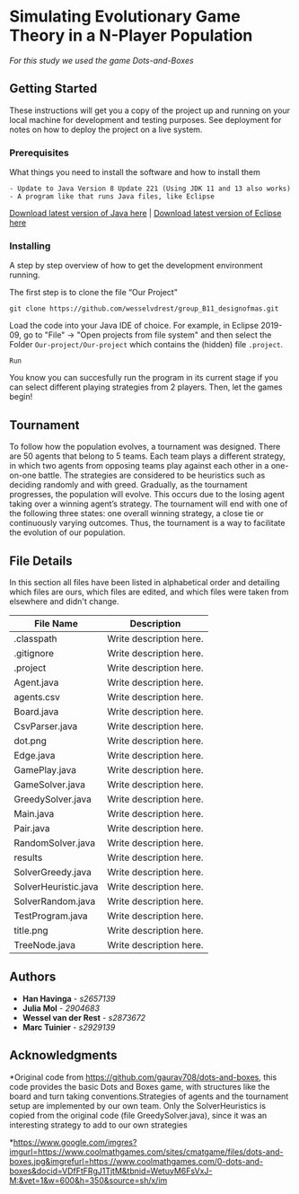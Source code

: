 # Simulating Evolutionary Game Theory in a N-Player Population

_For this study we used the game Dots-and-Boxes_

## Getting Started

These instructions will get you a copy of the project up and running on your local machine for development and testing purposes. See deployment for notes on how to deploy the project on a live system.

### Prerequisites

What things you need to install the software and how to install them

```
- Update to Java Version 8 Update 221 (Using JDK 11 and 13 also works)
- A program like that runs Java files, like Eclipse

```
[Download latest version of Java here](https://www.java.com/en/download/) |
[Download latest version of Eclipse here](https://www.eclipse.org/downloads/)

### Installing

A step by step overview of how to get the development environment running.

The first step is to clone the file “Our Project”

```
git clone https://github.com/wesselvdrest/group_B11_designofmas.git
```

Load the code into your Java IDE of choice. For example, in Eclipse 2019-09, go to "File" -> "Open projects from file system" and then select the Folder `Our-project/Our-project` which contains the (hidden) file `.project`.

```
Run
```

You know you can succesfully run the program in its current stage if you can select different playing strategies from 2 players. Then, let the games begin!

## Tournament
To follow how the population evolves, a tournament was designed. There are 50 agents that belong to 5 teams. Each team plays a different strategy, in which two agents from opposing teams play against each other in a one-on-one battle. The strategies are considered to be heuristics such as deciding randomly and with greed. Gradually, as the tournament progresses, the population will evolve. This occurs due to the losing agent taking over a winning agent’s strategy. The tournament will end with one of the following three states: one overall winning strategy, a close tie or continuously varying outcomes. Thus, the tournament is a way to facilitate the evolution of our population.

## File Details
In this section all files have been listed in alphabetical order and detailing which files are ours, which files are edited, and which files were taken from elsewhere and didn't change.

File Name |	Description
------------ | 	-------------
.classpath |	Write description here.
.gitignore |	Write description here.
.project |	Write description here.
Agent.java |	Write description here.
agents.csv |	Write description here.
Board.java |	Write description here.
CsvParser.java |	Write description here.
dot.png |	Write description here.
Edge.java |	Write description here.
GamePlay.java |	Write description here.
GameSolver.java |	Write description here.
GreedySolver.java |	Write description here.
Main.java |	Write description here.
Pair.java |	Write description here.
RandomSolver.java |	Write description here.
results |	Write description here.
SolverGreedy.java |	Write description here.
SolverHeuristic.java |	Write description here.
SolverRandom.java |	Write description here.
TestProgram.java |	Write description here.
title.png |	Write description here.
TreeNode.java |	Write description here.

## Authors

* **Han Havinga** - *s2657139*
* **Julia Mol** - *2904683*
* **Wessel van der Rest** - *s2873672*
* **Marc Tuinier** - *s2929139*

## Acknowledgments

*Original code from https://github.com/gaurav708/dots-and-boxes, this code provides the basic Dots and Boxes game, with structures like the board and turn taking conventions.Strategies of agents and the tournament setup are implemented by our own team. Only the SolverHeuristics is copied from the original code (file GreedySolver.java), since it was an interesting strategy to add to our own strategies

*https://www.google.com/imgres?imgurl=https://www.coolmathgames.com/sites/cmatgame/files/dots-and-boxes.jpg&imgrefurl=https://www.coolmathgames.com/0-dots-and-boxes&docid=VDfFtFRgJ1TjtM&tbnid=WetuyM6FsVxJ-M:&vet=1&w=600&h=350&source=sh/x/im

